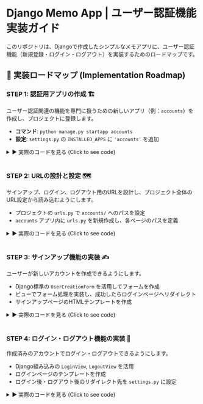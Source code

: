 # Django Memo App | ユーザー認証機能 実装ガイド

このリポジトリは、Djangoで作成したシンプルなメモアプリに、ユーザー認証機能（新規登録・ログイン・ログアウト）を実装するためのロードマップです。

## 🚀 実装ロードマップ (Implementation Roadmap)

### STEP 1: 認証用アプリの作成 🏗️

ユーザー認証関連の機能を専門に扱うための新しいアプリ（例：`accounts`）を作成し、プロジェクトに登録します。

-   **コマンド**: `python manage.py startapp accounts`
-   **設定**: `settings.py` の `INSTALLED_APPS` に `'accounts'` を追加

<details>
<summary>▶︎ 実際のコードを見る (Click to see code)</summary>

> **1. `accounts` アプリの作成**
>
> ターミナルで以下のコマンドを実行します。
>
>```bash
>python manage.py startapp accounts
>```
>
> **2. プロジェクトへのアプリ登録**
>
> `memoproject/settings.py` ファイルを開き、`INSTALLED_APPS` リストに新しいアプリを追加します。
>
>```python
># --- memoproject/settings.py ---
>INSTALLED_APPS = [
>    'django.contrib.admin',
>    'django.contrib.auth',
>    'django.contrib.contenttypes',
>    'django.contrib.sessions',
>    'django.contrib.messages',
>    'django.contrib.staticfiles',
>    'memos.apps.MemosConfig',
>    'accounts.apps.AccountsConfig', # この行を追加
>]
>```
>
> > **Note:** `apps.py` 内のクラス名 (`AccountsConfig`) を指定する、よりモダンな書き方を採用しています。

</details>
<br>

### STEP 2: URLの設計と設定 🗺️

サインアップ、ログイン、ログアウト用のURLを設計し、プロジェクト全体のURL設定から読み込むようにします。

-   プロジェクトの `urls.py` で `accounts/` へのパスを設定
-   `accounts` アプリ内に `urls.py` を新規作成し、各ページのパスを定義

<details>
<summary>▶︎ 実際のコードを見る (Click to see code)</summary>

> **--- memoproject/urls.py ---**
>
> プロジェクトのメインとなるURL設定ファイルを編集します。
>
>```python
>from django.contrib import admin
>from django.urls import path, include 
>from memos.views import memo_list_create
>
>urlpatterns = [
>    path('admin/', admin.site.urls),
>    path('', memo_list_create, name='memo_list'),
>    path('accounts/', include('accounts.urls')),
>]
>```
>
> **--- accounts/urls.py (新規作成) ---**
>
> `accounts`アプリのディレクトリ内に、このファイルを新規作成します。
>
>```python
>from django.urls import path
>from . import views
>
>app_name = 'accounts'
>
>urlpatterns = [
>    path('signup/', views.signup_view, name='signup'),
>]
>```

</details>
<br>

### STEP 3: サインアップ機能の実装 ✍️

ユーザーが新しいアカウントを作成できるようにします。

-   Django標準の `UserCreationForm` を活用してフォームを作成
-   ビューでフォーム処理を実装し、成功したらログインページへリダイレクト
-   サインアップページのHTMLテンプレートを作成

<details>
<summary>▶︎ 実際のコードを見る (Click to see code)</summary>

> **--- accounts/views.py ---**
>
> サインアップ処理を行うビューを記述します。
>
>```python
>from django.shortcuts import render, redirect
>from django.contrib.auth.forms import UserCreationForm
>
>def signup_view(request):
>    if request.method == 'POST':
>        form = UserCreationForm(request.POST)
>        if form.is_valid():
>            form.save()
>            return redirect('accounts:login') 
>    else:
>        form = UserCreationForm()
>    
>    return render(request, 'accounts/signup.html', {'form': form})
>```
>
> **--- accounts/templates/accounts/signup.html (新規作成) ---**
>
> `accounts/templates/accounts/` という階層でHTMLファイルを新規作成します。
>
>```html
>{% extends 'base.html' %}
>
>{% block title %}サインアップ{% endblock %}
>
>{% block content %}
><h1 class="page-title">サインアップ</h1>
>
><form method="post" class="memo-form">
>    {% csrf_token %}
>    {{ form.as_p }}
>    <button type="submit" class="btn btn-primary">登録する</button>
></form>
>{% endblock %}
>```

</details>
<br>

### STEP 4: ログイン・ログアウト機能の実装 🚪

作成済みのアカウントでログイン・ログアウトできるようにします。

-   Django組み込みの `LoginView`, `LogoutView` を活用
-   ログインページのテンプレートを作成
-   ログイン後・ログアウト後のリダイレクト先を `settings.py` に設定

<details>
<summary>▶︎ 実際のコードを見る (Click to see code)</summary>

> **--- accounts/urls.py ---**
>
> ログインとログアウトのURLを追加します。
>
>```python
>from django.urls import path
>from django.contrib.auth import views as auth_views
>from . import views
>
>app_name = 'accounts'
>
>urlpatterns = [
>    path('signup/', views.signup_view, name='signup'),
>    path('login/', auth_views.LoginView.as_view(template_name='accounts/login.html'), name='login'),
>    path('logout/', auth_views.LogoutView.as_view(), name='logout'),
>]
>```
>
> **--- accounts/templates/accounts/login.html (新規作成) ---**
>
> ログインフォーム用のテンプレートを新規作成します。
>
>```html
>{% extends 'base.html' %}
>
>{% block title %}ログイン{% endblock %}
>
>{% block content %}
><h1 class="page-title">ログイン</h1>
>
><form method="post" class="memo-form">
>    {% csrf_token %}
>    {{ form.as_p }}
>    <button type="submit" class="btn btn-primary">ログイン</button>
></form>
>{% endblock %}
>```
>
> **--- memoproject/settings.py ---**
>
> ログイン・ログアウト後のリダイレクト先を追記します。
>
>```python
>LOGIN_REDIRECT_URL = '/' 
>LOGOUT_REDIRECT_URL = '/'
>```

</details>
<br>



